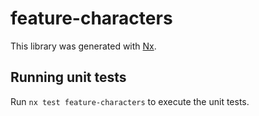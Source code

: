 # feature-characters

This library was generated with [Nx](https://nx.dev).

## Running unit tests

Run `nx test feature-characters` to execute the unit tests.
